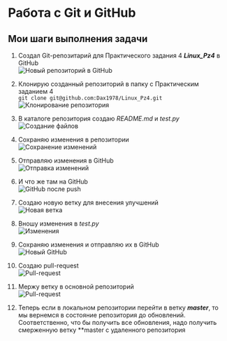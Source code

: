 # Работа с Git и GitHub

## Мои шаги выполнения задачи
1. Создал Git-репозитарий для Практического задания 4 ***Linux_Pz4*** в GitHub<br>
    ![Новый репозиторий в GitHub](./GitHub.png)

2. Клонирую созданный репозиторий в папку с Практическим заданием 4<br>
    `git clone git@github.com:Dax1978/Linux_Pz4.git`<br>
    ![Клонирование репозитория](./git_clone.png)

3. В каталоге репозитория создаю *README.md* и *test.py*<br>
    ![Создание файлов](./create_files.png)

4. Сохраняю изменения в репозитории<br>
    ![Сохранение изменений](./git_commit.png)<br>

5. Отправляю изменения в GitHub<br>
    ![Отправка изменений](./git_push.png)

6. И что же там на GitHub<br>
    ![GitHub после push](./github_push.png)

7. Создаю новую ветку для внесения улучшений<br>
    ![Новая ветка](./git_checkout.png)

8. Вношу изменения в *test.py*<br>
    ![Изменения](./test_update.png)

9. Сохраняю изменения и отправляю их в GitHub<br>
    ![Новый GitHub](./github_update.png)

10. Создаю pull-request<br>
    ![Pull-request](./github_pullrequest.png)

11. Мержу ветку в основной репозиторий<br>
    ![Pull-request](./github_merge.png)

12. Теперь если в локальном репозитории перейти в ветку ***master***, то мы вернемся в состояние репозитория до обновлений. Соответственно, что бы получить все обновления, надо получить смерженную ветку **master с удаленного репозитория<br>
